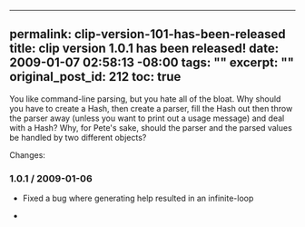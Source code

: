 ----- 
permalink: clip-version-101-has-been-released
title: clip version 1.0.1 has been released!
date: 2009-01-07 02:58:13 -08:00
tags: ""
excerpt: ""
original_post_id: 212
toc: true
-----
You like command-line parsing, but you hate all of the bloat. Why
should you have to create a Hash, then create a parser, fill the Hash
out then throw the parser away (unless you want to print out a usage
message) and deal with a Hash? Why, for Pete's sake, should the parser
and the parsed values be handled by two different objects?

Changes:

### 1.0.1 / 2009-01-06

* Fixed a bug where generating help resulted in an infinite-loop

*

